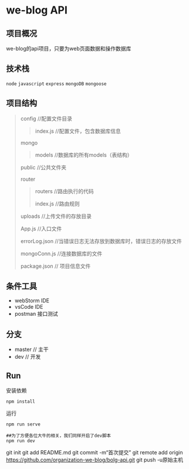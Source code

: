 # we-blog API



## 项目概况
we-blog的api项目，只要为web页面数据和操作数据库

## 技术栈
`node`  `javascript`  `express`  `mongoDB`  `mongoose`

## 项目结构

> config    //配置文件目录
> > index.js 	//配置文件，包含数据库信息
>
> mongo
> > models      //数据库的所有models（表结构）
>
> public     //公共文件夹
>
> router
> > routers     //路由执行的代码
> >
> > index.js    //路由规则
>
> uploads   //上传文件的存放目录
>
> App.js    //入口文件
>
> errorLog.json     //当错误日志无法存放到数据库时，错误日志的存放文件
>
> mongoConn.js  //连接数据库的文件
>
>package.json // 项目信息文件



## 条件工具

+ webStorm	IDE
+ vsCode         IDE
+ postman       接口测试





## 分支

- master // 主干
- dev // 开发





## Run

安装依赖

```shell
npm install
```



运行

```shell
npm run serve

##为了方便各位大牛的相关，我们同样开启了dev脚本
npm run dev
```

git init 
git add README.md 
git commit -m“首次提交” 
git remote add origin https://github.com/organization-we-blog/bolg-api.git
 git push -u原始主机

